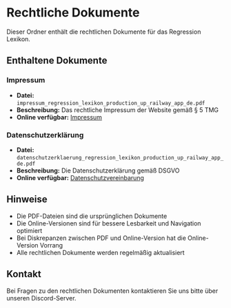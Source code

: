 # Rechtliche Dokumente

Dieser Ordner enthält die rechtlichen Dokumente für das Regression Lexikon.

## Enthaltene Dokumente

### Impressum
- **Datei:** `impressum_regression_lexikon_production_up_railway_app_de.pdf`
- **Beschreibung:** Das rechtliche Impressum der Website gemäß § 5 TMG
- **Online verfügbar:** [Impressum](/impressum)

### Datenschutzerklärung
- **Datei:** `datenschutzerklaerung_regression_lexikon_production_up_railway_app_de.pdf`
- **Beschreibung:** Die Datenschutzerklärung gemäß DSGVO
- **Online verfügbar:** [Datenschutzvereinbarung](/datenschutz)

## Hinweise

- Die PDF-Dateien sind die ursprünglichen Dokumente
- Die Online-Versionen sind für bessere Lesbarkeit und Navigation optimiert
- Bei Diskrepanzen zwischen PDF und Online-Version hat die Online-Version Vorrang
- Alle rechtlichen Dokumente werden regelmäßig aktualisiert

## Kontakt

Bei Fragen zu den rechtlichen Dokumenten kontaktieren Sie uns bitte über unseren Discord-Server. 